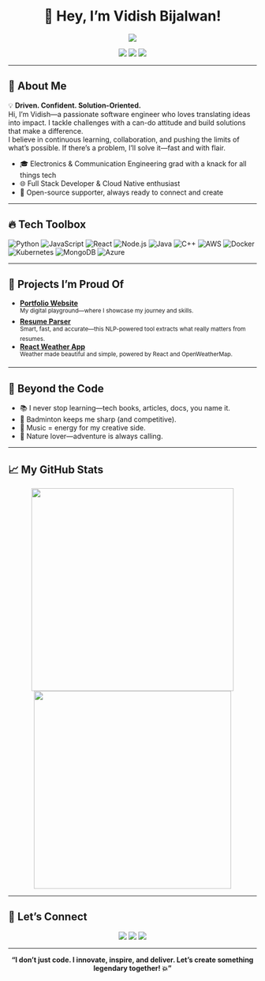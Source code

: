 <!-- Vidish Bijalwan - README.md -->

<h1 align="center">🚀 Hey, I’m Vidish Bijalwan!</h1>
<p align="center">
  <img src="https://readme-typing-svg.demolab.com/?lines=Full+Stack+Developer+%7C+Cloud+Native+Enthusiast;Code+with+Confidence+%F0%9F%92%AA;Always+Building+Something+Awesome!&center=true&width=500&height=45">
</p>

<p align="center">
  <a href="https://www.linkedin.com/in/vidish-bijalwan/"><img src="https://img.shields.io/badge/LinkedIn-blue?logo=linkedin&style=flat-square"></a>
  <a href="mailto:vidishbijalwan@gmail.com"><img src="https://img.shields.io/badge/Email-D14836?style=flat-square&logo=gmail&logoColor=white"></a>
  <a href="https://vidish-bijalwan.vercel.app/"><img src="https://img.shields.io/badge/Portfolio-181717?style=flat-square&logo=github"></a>
</p>

---

## 🌟 About Me

💡 **Driven. Confident. Solution-Oriented.**  
Hi, I’m Vidish—a passionate software engineer who loves translating ideas into impact. I tackle challenges with a can-do attitude and build solutions that make a difference.  
I believe in continuous learning, collaboration, and pushing the limits of what’s possible. If there’s a problem, I’ll solve it—fast and with flair.

- 🎓 Electronics & Communication Engineering grad with a knack for all things tech
- 🌐 Full Stack Developer & Cloud Native enthusiast
- 🤝 Open-source supporter, always ready to connect and create

---

## 🔥 Tech Toolbox

![Python](https://img.shields.io/badge/-Python-3776AB?&logo=python&logoColor=white)
![JavaScript](https://img.shields.io/badge/-JavaScript-F7DF1E?&logo=javascript&logoColor=black)
![React](https://img.shields.io/badge/-React-61DAFB?&logo=react&logoColor=black)
![Node.js](https://img.shields.io/badge/-Node.js-339933?&logo=node.js&logoColor=white)
![Java](https://img.shields.io/badge/-Java-007396?&logo=java&logoColor=white)
![C++](https://img.shields.io/badge/-C++-00599C?&logo=c%2B%2B&logoColor=white)
![AWS](https://img.shields.io/badge/-AWS-232F3E?&logo=amazon-aws&logoColor=white)
![Docker](https://img.shields.io/badge/-Docker-2496ED?&logo=docker&logoColor=white)
![Kubernetes](https://img.shields.io/badge/-Kubernetes-326CE5?&logo=kubernetes&logoColor=white)
![MongoDB](https://img.shields.io/badge/-MongoDB-47A248?&logo=mongodb&logoColor=white)
![Azure](https://img.shields.io/badge/-Azure-0078d4?&logo=microsoft-azure&logoColor=white)

---

## 🚀 Projects I’m Proud Of

- [**Portfolio Website**](https://vidish-bijalwan.github.io/)  
  <sup>My digital playground—where I showcase my journey and skills.</sup>
- [**Resume Parser**](https://github.com/Vidish-Bijalwan/Resume-Parser)  
  <sup>Smart, fast, and accurate—this NLP-powered tool extracts what really matters from resumes.</sup>
- [**React Weather App**](https://github.com/Vidish-Bijalwan/React-Weather-App)  
  <sup>Weather made beautiful and simple, powered by React and OpenWeatherMap.</sup>

---

## 🎸 Beyond the Code

- 📚 I never stop learning—tech books, articles, docs, you name it.
- 🏸 Badminton keeps me sharp (and competitive).
- 🎵 Music = energy for my creative side.
- 🌄 Nature lover—adventure is always calling.

---

## 📈 My GitHub Stats

<p align="center">
  <img src="https://github-readme-stats.vercel.app/api?username=Vidish-Bijalwan&show_icons=true&theme=radical" width="410"/>
  <img src="https://github-readme-streak-stats.herokuapp.com/?user=Vidish-Bijalwan&theme=radical" width="400"/>
</p>

---

## 🤝 Let’s Connect

<p align="center">
  <a href="https://www.linkedin.com/in/vidish-bijalwan/"><img src="https://img.shields.io/badge/LinkedIn-blue?logo=linkedin&style=for-the-badge"></a>
  <a href="mailto:vidishbijalwan@gmail.com"><img src="https://img.shields.io/badge/Email-D14836?style=for-the-badge&logo=gmail&logoColor=white"></a>
  <a href="https://vidish-bijalwan.github.io/"><img src="https://img.shields.io/badge/Portfolio-181717?style=for-the-badge&logo=github"></a>
</p>

---

<p align="center"><b>“I don’t just code. I innovate, inspire, and deliver. Let’s create something legendary together! 💥”</b></p>
